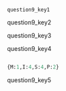 ```ngMeta
question9_key1
```

question9_key2



question9_key3



question9_key4
```python

{M:1,I:4,S:4,P:2}
```
question9_key5
